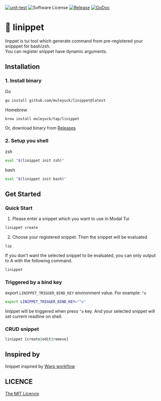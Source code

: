 [![unit-test](https://github.com/muleyuck/linippet/actions/workflows/unit-test.yml/badge.svg)](https://github.com/muleyuck/linippet/actions/workflows/unit-test.yml)
![Software License](https://img.shields.io/badge/license-MIT-brightgreen.svg?style=flat-square)
[![Release](https://img.shields.io/github/release/muleyuck/linippet.svg)](https://github.com/muleyuck/linippet/releases/latest)
[![GoDoc](https://godoc.org/github.com/muleyuck/linippet?status.svg)](https://godoc.org/github.com/muleyuck/linippet) 


# 🍾 linippet

linppet is tui tool which generate command from pre-registered your snipppet for bash/zsh.  
You can register snippet have dynamic arguments.


## Installation

### 1. Install binary  
 Go
```sh
go install github.com/muleyuck/linippet@latest
```
Homebrew
```sh
brew install muleyuck/tap/linippet
```
Or, download binary from [Releases](https://github.com/muleyuck/linippet/releases)

### 2. Setup you shell
zsh
```sh
eval "$(linippet init zsh)"
```
bash
```sh
eval "$(linippet init bash)"
```

## Get Started

### Quick Start
1. Please enter a snippet which you want to use in Modal Tui
```sh
linippet create
```

2. Choose your registered snippet. Then the snippet will be evaluated
```sh
lip
```

If you don't want the selected snippet to be evaluated, you can only output to A with the following command.

```sh
linippet
```

### Triggered by a bind key

export `LINIPPET_TRIGGER_BIND_KEY` environment value. For example: `^o`
 ```sh
export LINIPPET_TRIGGER_BIND_KEY="^o"
```
linippet will be triggered when press `^o` key. And your selected snippet will set current readline on shell.

### CRUD snippet

```sh
linippet [create|edit|remove]
```

## Inspired by

linippet inspired by [Warp workflow](https://docs.warp.dev/features/warp-drive/workflows)

## LICENCE

[The MIT Licence](https://github.com/muleyuck/linippet/blob/main/LICENSE)
